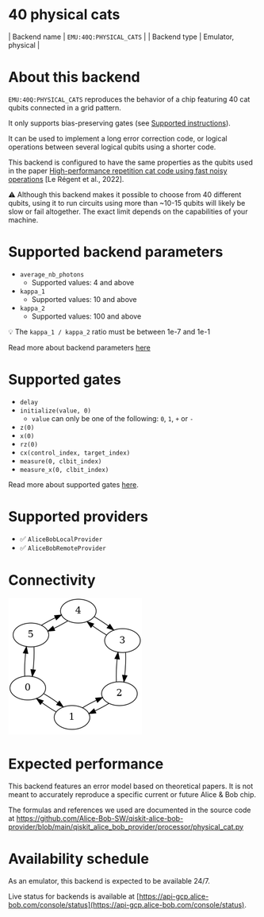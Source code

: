 # 40 physical cats

| Backend name | `EMU:40Q:PHYSICAL_CATS` |
| Backend type | Emulator, physical |

# About this backend
`EMU:40Q:PHYSICAL_CATS` reproduces the behavior of a chip featuring 40 cat qubits connected in a grid pattern.

It only supports bias-preserving gates (see [Supported instructions](../../reference/supported_instructions.md)).

It can be used to implement a long error correction code, or logical operations between several logical qubits using a shorter code.

This backend is configured to have the same properties as the qubits used in the paper [High-performance repetition cat code using fast noisy operations](https://arxiv.org/abs/2212.11927) [Le Régent et al., 2022].

⚠️ Although this backend makes it possible to choose from 40 different qubits, using it to run circuits using more than ~10-15 qubits will likely be slow or fail altogether. The exact limit depends on the capabilities of your machine.

# Supported backend parameters
- `average_nb_photons`
    - Supported values: 4 and above
- `kappa_1`
    - Supported values: 10 and above
- `kappa_2`
    - Supported values: 100 and above

💡 The `kappa_1 / kappa_2` ratio must be between 1e-7 and 1e-1

Read more about backend parameters [here](../set_parameters.md)

# Supported gates
- `delay`
- `initialize(value, 0)`
    - `value` can only be one of the following: `0`, `1`, `+` or `-`
- `z(0)`
- `x(0)`
- `rz(0)`
- `cx(control_index, target_index)`
- `measure(0, clbit_index)`
- `measure_x(0, clbit_index)`

Read more about supported gates [here](../../reference/supported_instructions.md).

# Supported providers
- ✅ `AliceBobLocalProvider`
- ✅ `AliceBobRemoteProvider`

# Connectivity

![6-physical-qubits coupling map](../../media/going_further/backends/6_physical_qubits_map.png)

# Expected performance
This backend features an error model based on theoretical papers. It is not meant to accurately reproduce a specific current or future Alice & Bob chip.

The formulas and references we used are documented in the source code at https://github.com/Alice-Bob-SW/qiskit-alice-bob-provider/blob/main/qiskit_alice_bob_provider/processor/physical_cat.py

# Availability schedule
As an emulator, this backend is expected to be available 24/7.

Live status for backends is available at [https://api-gcp.alice-bob.com/console/status](https://api-gcp.alice-bob.com/console/status).